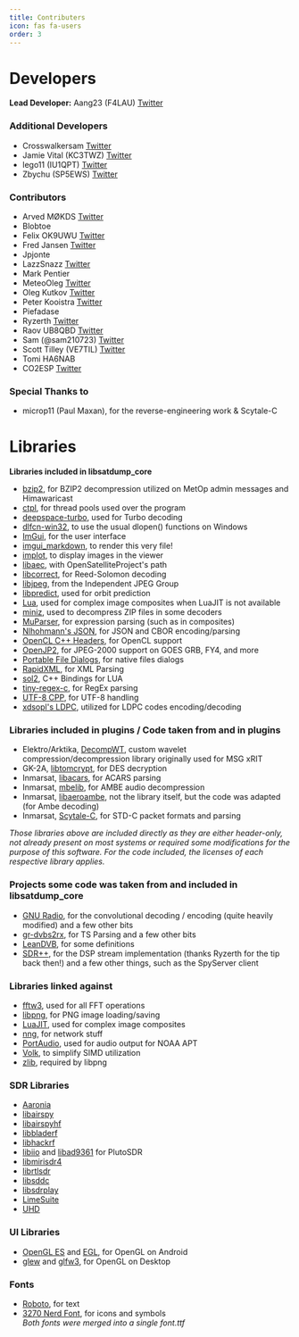 ```yaml
---
title: Contributers
icon: fas fa-users
order: 3
---
```


# Developers
**Lead Developer:** Aang23 (F4LAU) [Twitter](https://twitter.com/aang254)

### Additional Developers
- Crosswalkersam [Twitter](https://twitter.com/Crosswalkersam)
- Jamie Vital (KC3TWZ) [Twitter](https://twitter.com/JVital2013)
- lego11 (IU1QPT) [Twitter](https://twitter.com/original_lego11)
- Zbychu (SP5EWS) [Twitter](https://twitter.com/sp5ews)

### Contributors
- Arved MØKDS [Twitter](https://twitter.com/arvedviehweger)
- Blobtoe
- Felix OK9UWU [Twitter](https://twitter.com/OK9UWU)
- Fred Jansen [Twitter](https://twitter.com/redplanet00)
- Jpjonte
- LazzSnazz [Twitter](https://twitter.com/LazzSnazz)
- Mark Pentier
- MeteoOleg [Twitter](https://twitter.com/MeteoOleg)
- Oleg Kutkov [Twitter](https://twitter.com/olegkutkov)
- Peter Kooistra [Twitter](https://twitter.com/petermeteor)
- Piefadase
- Ryzerth [Twitter](https://twitter.com/ryzerth)
- Raov UB8QBD [Twitter](https://twitter.com/UB8QBD)
- Sam (@sam210723) [Twitter](https://twitter.com/sam210723)
- Scott Tilley (VE7TIL) [Twitter](https://twitter.com/coastal8049)
- Tomi HA6NAB
- CO2ESP [Twitter](https://twitter.com/CO2ESP_Raydel)

### Special Thanks to
- microp11 (Paul Maxan), for the reverse-engineering work & Scytale-C

# Libraries

**Libraries included in libsatdump_core**
- [bzip2](https://github.com/libarchive/bzip2), for BZIP2 decompression utilized on MetOp admin messages and Himawaricast
- [ctpl](https://github.com/vit-vit/ctpl), for thread pools used over the program
- [deepspace-turbo](https://github.com/geeanlooca/deepspace-turbo), used for Turbo decoding
- [dlfcn-win32](https://github.com/dlfcn-win32/dlfcn-win32), to use the usual dlopen() functions on Windows
- [ImGui](https://github.com/ocornut/imgui), for the user interface
- [imgui_markdown](https://github.com/juliettef/imgui_markdown), to render this very file!
- [implot](https://github.com/epezent/implot), to display images in the viewer
- [libaec](https://gitlab.dkrz.de/k202009/libaec), with OpenSatelliteProject's path
- [libcorrect](https://github.com/quiet/libcorrect), for Reed-Solomon decoding
- [libjpeg](https://ijg.org/), from the Independent JPEG Group
- [libpredict](https://github.com/la1k/libpredict), used for orbit prediction
- [Lua](https://www.lua.org/), used for complex image composites when LuaJIT is not available
- [miniz](https://github.com/richgel999/miniz), used to decompress ZIP files in some decoders
- [MuParser](https://github.com/beltoforion/muparser), for expression parsing (such as in composites)
- [Nlhohmann's JSON](https://github.com/nlohmann/json), for JSON and CBOR encoding/parsing
- [OpenCL C++ Headers](https://github.com/KhronosGroup/OpenCL-CLHPP), for OpenCL support
- [OpenJP2](https://github.com/uclouvain/openjpeg), for JPEG-2000 support on GOES GRB, FY4, and more
- [Portable File Dialogs](https://github.com/samhocevar/portable-file-dialogs), for native files dialogs
- [RapidXML](http://rapidxml.sourceforge.net/), for XML Parsing
- [sol2](https://github.com/ThePhD/sol2), C++ Bindings for LUA
- [tiny-regex-c](https://github.com/kokke/tiny-regex-c), for RegEx parsing
- [UTF-8 CPP](https://utfcpp.sourceforge.net/), for UTF-8 handling
- [xdsopl's LDPC](https://github.com/xdsopl/LDPC), utilized for LDPC codes encoding/decoding

### Libraries included in plugins / Code taken from and in plugins
- Elektro/Arktika, [DecompWT](https://gitlab.eumetsat.int/open-source/PublicDecompWT), custom wavelet compression/decompression library originally used for MSG xRIT
- GK-2A, [libtomcrypt](https://github.com/libtom/libtomcrypt), for DES decryption
- Inmarsat, [libacars](https://github.com/szpajder/libacars), for ACARS parsing
- Inmarsat, [mbelib](https://github.com/szechyjs/mbelib), for AMBE audio decompression
- Inmarsat, [libaeroambe](https://github.com/jontio/libaeroambe), not the library itself, but the code was adapted (for Ambe decoding)
- Inmarsat, [Scytale-C](https://bitbucket.org/scytalec/scytalec), for STD-C packet formats and parsing

*Those libraries above are included directly as they are either header-only, not already present on most systems or required some modifications for the purpose of this software. For the code included, the licenses of each respective library applies.*

### Projects some code was taken from and included in libsatdump_core
- [GNU Radio](https://github.com/gnuradio/gnuradio), for the convolutional decoding / encoding (quite heavily modified) and a few other bits
- [gr-dvbs2rx](https://github.com/igorauad/gr-dvbs2rx), for TS Parsing and a few other bits
- [LeanDVB](https://github.com/pabr/leansdr), for some definitions
- [SDR++](https://github.com/AlexandreRouma/SDRPlusPlus), for the DSP stream implementation (thanks Ryzerth for the tip back then!) and a few other things, such as the SpyServer client

### Libraries linked against
- [fftw3](http://fftw.org/), used for all FFT operations
- [libpng](https://github.com/glennrp/libpng), for PNG image loading/saving
- [LuaJIT](https://luajit.org/), used for complex image composites
- [nng](https://github.com/nanomsg/nng), for network stuff
- [PortAudio](https://www.portaudio.com/), used for audio output for NOAA APT
- [Volk](https://github.com/gnuradio/volk), to simplify SIMD utilization
- [zlib](https://github.com/madler/zlib), required by libpng

### SDR Libraries
- [Aaronia](https://aaronia.com/en/support/downloads#rtsa-suite)
- [libairspy](https://github.com/airspy/airspyone_host)
- [libairspyhf](https://github.com/airspy/airspyhf)
- [libbladerf](https://github.com/Nuand/bladeRF/)
- [libhackrf](https://github.com/greatscottgadgets/hackrf)
- [libiio](https://github.com/analogdevicesinc/libiio) and [libad9361](https://github.com/analogdevicesinc/libad9361-iio) for PlutoSDR
- [libmirisdr4](https://github.com/f4exb/libmirisdr-4)
- [librtlsdr](https://osmocom.org/projects/rtl-sdr/wiki)
- [libsddc](https://github.com/ik1xpv/ExtIO_sddc)
- [libsdrplay](https://www.sdrplay.com/)
- [LimeSuite](https://github.com/MyriadRF/LimeSuite)
- [UHD](https://github.com/EttusResearch/uhd)

### UI Libraries
- [OpenGL ES](https://www.khronos.org/opengles/) and [EGL](https://www.khronos.org/egl), for OpenGL on Android
- [glew](http://glew.sourceforge.net/) and [glfw3](https://www.glfw.org/), for OpenGL on Desktop

### Fonts
- [Roboto](https://fonts.google.com/specimen/Roboto), for text
- [3270 Nerd Font](https://www.nerdfonts.com/font-downloads), for icons and symbols  
*Both fonts were merged into a single font.ttf*
